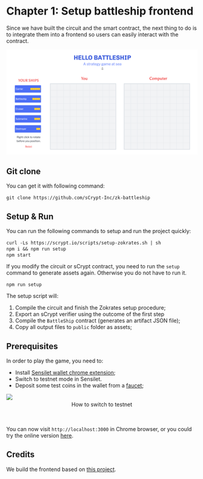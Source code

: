 # Chapter 1: Setup battleship frontend

Since we have built the circuit and the smart contract, the next thing to do is to integrate them into a frontend so users can easily interact with the contract.

<img src="https://github.com/sCrypt-Inc/image-hosting/blob/master/learn-scrypt-courses/course-02/05.png?raw=true" width="600">


## Git clone

You can get it with following command:

```
git clone https://github.com/sCrypt-Inc/zk-battleship
```

## Setup & Run

You can run the following commands to setup and run the project quickly:

```
curl -Ls https://scrypt.io/scripts/setup-zokrates.sh | sh
npm i && npm run setup
npm start
```

If you modify the circuit or sCrypt contract, you need to run the `setup` command to generate assets again. Otherwise you do not have to run it.

```
npm run setup
```

The setup script will:
1. Compile the circuit and finish the Zokrates setup procedure;
2. Export an sCrypt verifier using the outcome of the first step
3. Compile the `BattleShip` contract (generates an artifact JSON file);
4. Copy all output files to `public` folder as assets;

## Prerequisites

In order to play the game, you need to:

* Install [Sensilet wallet chrome extension](https://chrome.google.com/webstore/detail/sensilet/aadkcfdlmiddiiibdnhfbpbmfcaoknkm);
* Switch to testnet mode in Sensilet.
* Deposit some test coins in the wallet from a [faucet](https://scrypt.io/#faucet);


<img src="https://github.com/sCrypt-Inc/image-hosting/blob/master/learn-scrypt-courses/course-02/testnet.gif?raw=true" width="300">

<center>How to switch to testnet</center>
<br></br>

You can now visit `http://localhost:3000` in Chrome browser, or you could try the online version [here](https://scrypt.io/zk-battleship).

## Credits
We build the frontend based on [this project](https://github.com/diemkay/battleship).
